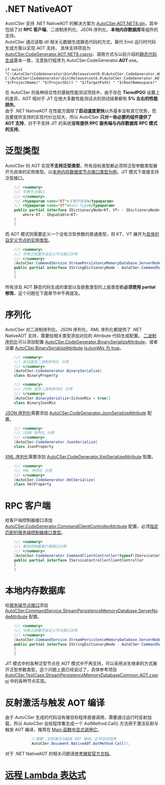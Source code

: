 ﻿# .NET NativeAOT
AutoCSer 支持 .NET NativeAOT 的解决方案为 [AutoCSer.AOT.NET8.sln](https://github.com/AutoCSer/AutoCSer2/blob/main/AutoCSer.AOT.NET8.sln)，其中包括了对 **RPC 客户端**、二进制序列化、JSON 序列化、**本地内存数据库**等组件的支持。  
AutoCSer 通过读取 dll 相关元数据生成静态代码的方式，替代 Emit 运行时代码生成方案以实现 AOT 支持， 具体支持项目为 [AutoCSer.CodeGenerator.AOT.NET8.csproj](https://github.com/AutoCSer/AutoCSer2/tree/main/AutoCSer/CodeGenerator)，调用方式与以前介绍的[静态代码生成](https://github.com/AutoCSer/AutoCSer2/blob/main/Document/05.CodeGenerator/05.CodeGenerator.Eng.md)基本一致，注意执行程序为 AutoCSer.CodeGenerator.**AOT**.exe。
``` text
if exist "C:\AutoCSer\CodeGenerator\bin\Release\net8.0\AutoCSer.CodeGenerator.AOT.exe" C:\AutoCSer\CodeGenerator\bin\Release\net8.0\AutoCSer.CodeGenerator.AOT.exe "$(ProjectName)" "$(ProjectDir) " "$(TargetPath) " "$(RootNamespace)"
```
在 AutoCSer 的各种综合性的基础性能测试项目中，由于存在 **TieredPGO** 设置上的差异，AOT 相对于 JIT 在绝大多数性能测试点的测试结果都有 **5% 左右的性能损失**。  
由于 .NET NativeAOT 在性能方面除了**启动速度更快**以外基本没有其它优势，而且要提供支持的实现代价比较大，所以 AutoCSer **只对一些必要的组件提供了 AOT 支持**，对于不支持 JIT 的系统**没有提供 RPC 服务端与内存数据库 RPC 模式的支持**。
# 泛型类型
AutoCSer 的 AOT 实现**不支持泛型类型**，所有目标类型都必须将泛型参数类型展开为具体的实例类型。以[本地内存数据库节点接口类型为例](https://github.com/AutoCSer/AutoCSer2/blob/main/Application/StreamPersistenceMemoryDatabase/Node/IDictionaryNode.cs)，JIT 模式下直接支持泛型接口。
``` csharp
    /// <summary>
    /// 字典节点接口
    /// </summary>
    /// <typeparam name="KT">关键字类型</typeparam>
    /// <typeparam name="VT">Data type</typeparam>
    public partial interface IDictionaryNode<KT, VT> : IDictionaryNode<KT, VT, KeyValue<KT, VT>>
        where KT : IEquatable<KT>
    {
    }
```
而 AOT 模式则需要定义一个没有泛型参数的普通类型，将 KT、VT 展开为[具体的自定义节点的实例类型](https://github.com/AutoCSer/AutoCSer2/blob/main/Document/12.NativeAOT/MemoryDatabaseLocalService/IStringDictionaryNode.cs)。
``` csharp
    /// <summary>
    /// 字典泛型展开自定义节点接口示例
    /// </summary>
    [AutoCSer.CommandService.StreamPersistenceMemoryDatabase.ServerNode]
    public partial interface IStringDictionaryNode : AutoCSer.CommandService.StreamPersistenceMemoryDatabase.IDictionaryNode<string, string>
    {
    }
```
所有涉及 AOT 静态代码生成的类型以及嵌套类型的上层类型都**必须使用 partial 修饰**，这个问题在下面章节中不再提及。
# 序列化
AutoCSer 对二进制序列化、JSON 序列化、XML 序列化都提供了 .NET NativeAOT 支持，需要给相关类型添加对应的 Attribute 代码生成配置。
[二进制序列化](https://github.com/AutoCSer/AutoCSer2/blob/main/Document/12.NativeAOT/DataSerialize/BinaryProperty.cs)可以添加配置 [AutoCSer.CodeGenerator.BinarySerializeAttribute](https://github.com/AutoCSer/AutoCSer2/blob/main/AutoCSer/BinarySerialize/CodeGenerator/BinarySerializeAttribute.cs)，或者设置 [AutoCSer.BinarySerializeAttribute](https://github.com/AutoCSer/AutoCSer2/blob/main/AutoCSer/BinarySerialize/BinarySerializeAttribute.cs).[IsJsonMix 为 true](https://github.com/AutoCSer/AutoCSer2/blob/main/Document/12.NativeAOT/DataSerialize/BinaryJsonMix.cs)。
``` csharp
    /// <summary>
    /// 自动属性二进制序列化 示例
    /// </summary>
    [AutoCSer.CodeGenerator.BinarySerialize]
    class BinaryProperty
```
``` csharp
    /// <summary>
    /// JSON 混杂二进制序列化 示例
    /// </summary>
    [AutoCSer.BinarySerialize(IsJsonMix = true)]
    class BinaryJsonMix
```
[JSON 序列化](https://github.com/AutoCSer/AutoCSer2/blob/main/Document/12.NativeAOT/DataSerialize/JsonProperty.cs)需要添加 [AutoCSer.CodeGenerator.JsonSerializeAttribute](https://github.com/AutoCSer/AutoCSer2/blob/main/AutoCSer/Json/CodeGenerator/JsonSerializeAttribute.cs) 配置。
``` csharp
    /// <summary>
    /// JSON 序列化 示例
    /// </summary>
    [AutoCSer.CodeGenerator.JsonSerialize]
    class JsonProperty
```
[XML 序列化](https://github.com/AutoCSer/AutoCSer2/blob/main/Document/12.NativeAOT/DataSerialize/XmlProperty.cs)需要添加 [AutoCSer.CodeGenerator.XmlSerializeAttribute](https://github.com/AutoCSer/AutoCSer2/blob/main/AutoCSer/Extensions/Xml/CodeGenerator/XmlSerializeAttribute.cs) 配置。
``` csharp
    /// <summary>
    /// XML 序列化 示例
    /// </summary>
    [AutoCSer.CodeGenerator.XmlSerialize]
    class XmlProperty
```
# RPC 客户端
给客户端控制器接口添加 [AutoCSer.CodeGenerator.CommandClientControllerAttribute](https://github.com/AutoCSer/AutoCSer2/blob/main/AutoCSer/Net/CommandServer/CodeGenerator/CommandClientControllerAttribute.cs) 配置，必须[指定匹配的服务端控制器接口类型](https://github.com/AutoCSer/AutoCSer2/blob/main/Document/12.NativeAOT/Service/IServiceControllerClientController.cs)。
``` csharp
    /// <summary>
    /// 服务控制器客户端接口示例
    /// </summary>
    [AutoCSer.CodeGenerator.CommandClientController(typeof(IServiceController))]
    public partial interface IServiceControllerClientController
    {
    }
```
# 本地内存数据库
给[服务端节点接口](https://github.com/AutoCSer/AutoCSer2/blob/main/Document/12.NativeAOT/MemoryDatabaseLocalService/IStringDictionaryNode.cs)添加 [AutoCSer.CommandService.StreamPersistenceMemoryDatabase.ServerNodeAttribute](https://github.com/AutoCSer/AutoCSer2/blob/main/Application/StreamPersistenceMemoryDatabase/Server/ServerNodeAttribute.cs) 配置。
``` csharp
    /// <summary>
    /// 字典泛型展开自定义节点接口示例
    /// </summary>
    [AutoCSer.CommandService.StreamPersistenceMemoryDatabase.ServerNode]
    public partial interface IStringDictionaryNode : AutoCSer.CommandService.StreamPersistenceMemoryDatabase.IDictionaryNode<string, string>
    {
    }
```
JIT 模式中的各种泛型节点在 AOT 模式中不再支持，可以采用派生继承的方式展开泛型参数类型，这个问题上面已经说过了，具体参考项目 [AutoCSer.TestCase.StreamPersistenceMemoryDatabaseCommon.AOT.csproj](https://github.com/AutoCSer/AutoCSer2/tree/main/TestCase/StreamPersistenceMemoryDatabase/Common) 中的各种节点实现。
# 反射激活与触发 AOT 编译
由于 AutoCSer 生成的代码没有被目标程序直接调用，需要通过运行时反射加载，所以 AutoCSer 会给程序集生成一个 AotMethod.Call() 方法用于激活反射与触发 AOT 编译，推荐在 [Main 函数中显式调用它](https://github.com/AutoCSer/AutoCSer2/blob/main/Document/12.NativeAOT/Program.AOT.cs)。
``` csharp
            //重要：反射激活与触发 AOT 编译，必须显式调用
            AutoCSer.Document.NativeAOT.AotMethod.Call();
```
对于 .NET NativeAOT 的相关问题请[参考微软官方文档](https://learn.microsoft.com/zh-cn/dotnet/core/deploying/native-aot/)。
# [远程 Lambda 表达式](https://github.com/AutoCSer/AutoCSer2/blob/main/Document/12.NativeAOT/12.NativeAOT.md)